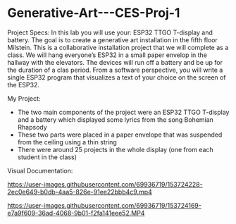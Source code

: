 # Generative-Art---CES-Proj-1

Project Specs:
In this lab you will use your:  ESP32 TTGO T-display and battery. The goal is to create a generative art installation in the fifth floor Milstein. This is a collaborative installation project that we will complete as a class. We will hang everyone’s ESP32 in a small paper envelop in the hallway with the elevators. The devices will run off a battery and be up for the duration of a clas period.  From a software perspective, you will write a single ESP32 program that visualizes a text of your choice on the screen of the ESP32.

My Project:
* The two main components of the project were an ESP32 TTGO T-display and a battery which displayed some lyrics from the song Bohemian Rhapsody 
* These two parts were placed in a paper envelope that was suspended from the ceiling using a thin string
* There were around 25 projects in the whole display (one from each student in the class)

Visual Documentation:


https://user-images.githubusercontent.com/69936719/153724228-2ec0e649-b0db-4aa5-826e-91ee22bbb4c9.mp4




https://user-images.githubusercontent.com/69936719/153724169-e7a9f609-36ad-4068-9b01-f2fa141eee52.MP4


